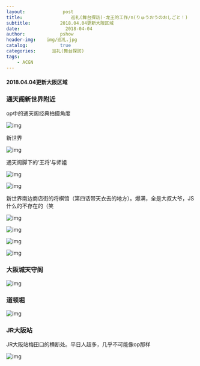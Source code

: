 ```yaml
---
layout:              post
title:                  巡礼(舞台探訪)-龙王的工作/n(りゅうおうのおしごと！)
subtitle:           2018.04.04更新大阪区域
date:                 2018-04-04
author:             pshow
header-img:    img/巡礼.jpg
catalog:            true
categories:      巡礼(舞台探訪)
tags:
    - ACGN
---
```


#### 2018.04.04更新大阪区域

### 通天阁新世界附近

op中的通天阁经典拍摄角度

![img](https://msy2nw.bn.files.1drv.com/y4msKaMRKnIQ8Vjz5Etun8laiqHY07UKjqhaMw_08f8sKsK0uVWv8ssdKqxlJ2KvnsEUfU5xPvecO7ABtI_jZInWexSzDpxAM1WeoaNY0q-ye8iyK9ML1i3Iwexug3h3RwHx3s6i0INPE63xiYXDBU9OrGVerDKD219bXvJU_f5rKtnjHqQpnfcHLBaIrF3AzpZkeqmrpCAU0pSPr_OgexF1g?width=750&height=984&cropmode=none)

新世界

![img](https://qcy8nw.bn.files.1drv.com/y4mFY2ossglSbK33-37RZArQlKQ7pDnhq8X12LUKdapdNp-_zYJW73luSN2-1Jv2-1MKomsspJUJQs6OGVIuiURTIPRPJ7ffI0qSlOvUV5NZxbz_p0bdvs7ABE-wiD-GoBiwtACEQ4UCJ3_F-hvYgq-goz6_fx8A-WizloVmRSpb5fAXsCHMP13kFtb2catbALb7E4J6wVkpzxsnDCkAEV0rQ?width=750&height=984&cropmode=none)

通天阁脚下的‘王将’与师姐

![img](https://msy5nw.bn.files.1drv.com/y4mgL4LR5cdneSBU3dytwidm9yscldPNfVVRXpyUBxcjhPuA_aYJ_MgKx8QONFKobHM0jPAye2OJ6C4OUfzvZmcSlb0CM6q3M5vXMtcgBqkEfm3QU7fBhAwu3tQK7nZH-ML4on6ZGjiwVT1tDbcdlU57glO6IsZkgFRTV6iCo0xReXvBFfCMB_w7m3hIIsi8ISd2p8T6rlDD8fxSlIUGBby8w?width=1200&height=1598&cropmode=none)

![img](https://qcyunw.bn.files.1drv.com/y4mq1FyuU9Cd8sNRubQUbQ4xkDh4aGO0S8tuAfZR5y0g3e4tU6izc9uU58kzHlx8jJ-iUTzWFioQBiE6x6OdEag7eac7W8MZEuib56IVnxo3FPrTmprk4CXAyAWw9cl6re3A3cqKTfgrkQyXzTBeu9Gejl_-nc4CMFh3NBbBLTYmJyKYHNjKUJ-9CShso08qy4PLyeDrALgO_4VuYqcn9xCzA?width=1200&height=1598&cropmode=none)

新世界南边商店街的将棋馆（第四话带天衣去的地方）。爆满，全是大叔大爷，JS什么的不存在的（笑

![img](https://msy3nw.bn.files.1drv.com/y4m6ZjL8_7mGvPtg7OJBvHWjK5TGH-j2Mv0wIMXbOs6XmE6pIUr2ri8ZegecgKIPvvwOXo-qGsH8cCfDcxLAU7zIkNrn7jtIOdJw6ioPh37N0NewmS7idB7xvbOu9fOyC7lAxMp_HCbgcYzSEht8QntaoMf6UcS5YSMMosx0AEKFOtf4Mro4UV1VHPTWoPmjaibeedKB2fHy2vi1nJ7t5nLkw?width=1200&height=1598&cropmode=none)

![img](https://qcytnw.bn.files.1drv.com/y4mo_BdiDLdNz83OFH15FDO0cpVcJxw530gsjGycELfJ_m3xnTTs_OjyY959peT1ol-04RMrdkXeEp0--PZoAZPwZN5hwRenzFmCEXlamlnccLnKJTRJW5blZuxUJ9q9gADau-Dt6p_QjZXsJ6s5uNYrR-P5tw8KtrPPB-1-cqBzx2hvDyx_aDQw2cqvb6Dp6rBZPXD7duHXM3isXX460sjjg?width=1200&height=1598&cropmode=none)

![img](https://msy6nw.bn.files.1drv.com/y4mcfKn9anKZ-OOgfTUXVAOl0prYRt9Md0bHTwAJW2uzB4Q9RqVVz2X-9mzsm4bDs5mVzF4vJClJMTUQ1GuN4E9WMNJBGGR6v4nIwQNgfJkSVBDhlJRRwiHPapkYBYL5qaOzNV2yanhaJZupnIDLnhqHchriDw9hXWv8bdC30yW5_kHZNSnIllv_IDJydN0zFMr2T3HJFOU6-qk4DtAz-2IeA?width=1200&height=1598&cropmode=none)

![img](https://qcy7nw.bn.files.1drv.com/y4moiExHiQnRzGwd8BaqM4yXYNekC_jgeK-v9EfVILx4pX84AGutD624IN5jP79EnjJDgyLM48_2i24f7-N9c1A0mtd8rxhcoMz_6kgAWdqkdQplJu5qmUCp9kEYp0ljbP7JGihVe_OGYmWxl5ucqwp2AqKKdwxSn5r6Q6SsSxRrUlf01M_YEkh20ekevDv2-UkB0JRAk5e1wPZILqDuEfm2g?width=1200&height=1598&cropmode=none)

### 大阪城天守阁

![img](https://msy1nw.bn.files.1drv.com/y4mcyM6pScKvr3lAxgLUsu97dUQimpyPspeSaiHKkqv-VaXBebysEwXXjzj9ufMMJf5r6YzFXS-n7f6TY_lSyhI4Od4qSjhlI3RP6bpnTcB-TCnW2pNRG_kU5f4-cAgTwgTdrgJ86jibHcrp_gzYbNEwXvWTzNPPPNCXvXlBJkGl-2JDqEqc6uCheiN4yhkM61z59XoKUEbu8eDrQaQrei5RA?width=1200&height=1598&cropmode=none)

### 道顿堀

![img](https://qcy6nw.bn.files.1drv.com/y4mndXHn2X4T_fspLlMWfWdszr74vyH4wxw1PMUJ1e65XWL_K7uSSAinrT5pN_TiKTFA_M5TiBr3t1olcIIOxvnhFWwhZ8WPwxjK6CExQIKn3dOTqrvgCHeqIvRveXo8XOMYSRkocQuhodPrt3_DuMNQFfmI3M8mhwimuTv2jy-wM_WdvwhOF_-np8WejnLd5nMaIYyX0sp58T9tRA5VHR16g?width=750&height=984&cropmode=none)

### JR大阪站

JR大阪站梅田口的横断处。平日人超多，几乎不可能像op那样

![img](https://msy4nw.bn.files.1drv.com/y4mWikw6650gUhLtu9YEEEZPg93sKKcOBaXd5RziozGw-BzIGa2fA4lX5faAxXQJ2egLxYJgpHqwDmjGNjPb-1Z6BPwUBR9plm_OsIKSBS2nDhhVyc41Q8cWxkHtxmcMRCq0t6eQ9vDAa6gSgmzKrazq5AJnGIR5rWMbwrGWM6CuqPvWCkdYwC6XiOTYJx53hNOdv9k7fS3Y25h-RUcqYDcKg?width=750&height=984&cropmode=none)

